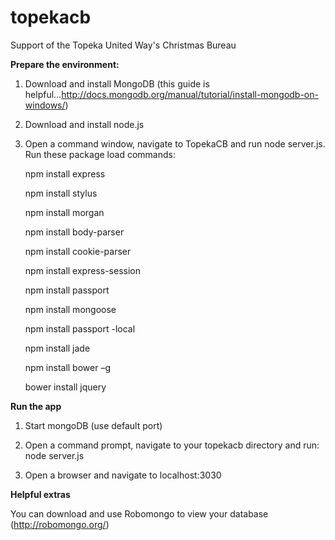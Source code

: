 topekacb
========

Support of the Topeka United Way's Christmas Bureau

**Prepare the environment:**

1.  Download and install MongoDB (this guide is helpful...http://docs.mongodb.org/manual/tutorial/install-mongodb-on-windows/)

2.  Download and install node.js

3.  Open a command window, navigate to TopekaCB and run node server.js.  Run these package load commands:

    npm install express

    npm install stylus

    npm install morgan

    npm install body-parser

    npm install cookie-parser

    npm install express-session

    npm install passport

    npm install mongoose

    npm install passport -local

    npm install jade

    npm install bower –g

    bower install jquery
    

**Run the app**

1.  Start mongoDB (use default port)

2.  Open a command prompt, navigate to your topekacb directory and run:
    node server.js

3.  Open a browser and navigate to localhost:3030

**Helpful extras**

You can download and use Robomongo to view your database (http://robomongo.org/)

